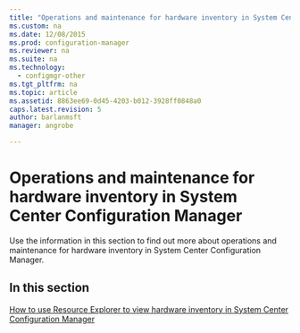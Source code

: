 ```yaml
---
title: "Operations and maintenance for hardware inventory in System Center Configuration Manager"
ms.custom: na
ms.date: 12/08/2015
ms.prod: configuration-manager
ms.reviewer: na
ms.suite: na
ms.technology:
  - configmgr-other
ms.tgt_pltfrm: na
ms.topic: article
ms.assetid: 8863ee69-0d45-4203-b012-3928ff0848a0
caps.latest.revision: 5
author: barlanmsftmanager: angrobe

---
```

# Operations and maintenance for hardware inventory in System Center Configuration Manager
Use the information in this section to find out more about operations and maintenance for hardware inventory in System Center Configuration Manager.  

## In this section  
 [How to use Resource Explorer to view hardware inventory in System Center Configuration Manager](../../../../core/clients/manage/inventory/use-resource-explorer-to-view-hardware-inventory.md)  

